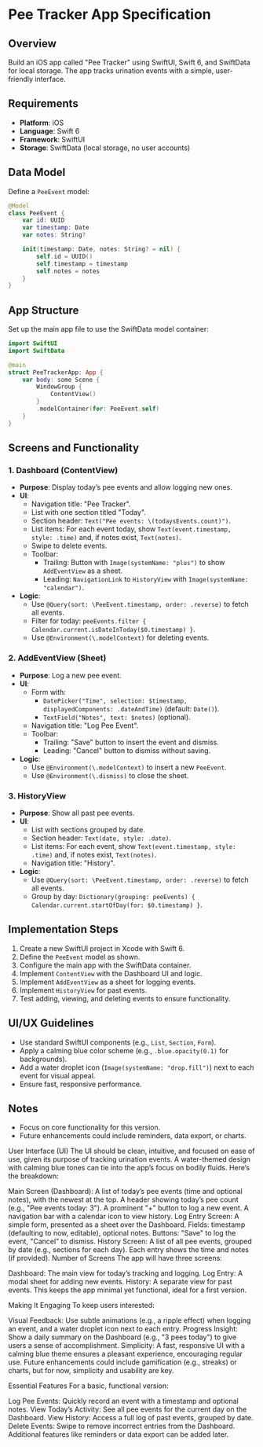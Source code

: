 # Pee Tracker App Specification

## Overview
Build an iOS app called "Pee Tracker" using SwiftUI, Swift 6, and SwiftData for local storage. The app tracks urination events with a simple, user-friendly interface.

## Requirements
- **Platform**: iOS
- **Language**: Swift 6
- **Framework**: SwiftUI
- **Storage**: SwiftData (local storage, no user accounts)

## Data Model
Define a `PeeEvent` model:
```swift
@Model
class PeeEvent {
    var id: UUID
    var timestamp: Date
    var notes: String?

    init(timestamp: Date, notes: String? = nil) {
        self.id = UUID()
        self.timestamp = timestamp
        self.notes = notes
    }
}
```

## App Structure
Set up the main app file to use the SwiftData model container:
```swift
import SwiftUI
import SwiftData

@main
struct PeeTrackerApp: App {
    var body: some Scene {
        WindowGroup {
            ContentView()
        }
        .modelContainer(for: PeeEvent.self)
    }
}
```

## Screens and Functionality

### 1. Dashboard (ContentView)
- **Purpose**: Display today’s pee events and allow logging new ones.
- **UI**:
  - Navigation title: "Pee Tracker".
  - List with one section titled "Today".
  - Section header: `Text("Pee events: \(todaysEvents.count)")`.
  - List items: For each event today, show `Text(event.timestamp, style: .time)` and, if notes exist, `Text(notes)`.
  - Swipe to delete events.
  - Toolbar:
    - Trailing: Button with `Image(systemName: "plus")` to show `AddEventView` as a sheet.
    - Leading: `NavigationLink` to `HistoryView` with `Image(systemName: "calendar")`.
- **Logic**:
  - Use `@Query(sort: \PeeEvent.timestamp, order: .reverse)` to fetch all events.
  - Filter for today: `peeEvents.filter { Calendar.current.isDateInToday($0.timestamp) }`.
  - Use `@Environment(\.modelContext)` for deleting events.

### 2. AddEventView (Sheet)
- **Purpose**: Log a new pee event.
- **UI**:
  - Form with:
    - `DatePicker("Time", selection: $timestamp, displayedComponents: .dateAndTime)` (default: `Date()`).
    - `TextField("Notes", text: $notes)` (optional).
  - Navigation title: "Log Pee Event".
  - Toolbar:
    - Trailing: "Save" button to insert the event and dismiss.
    - Leading: "Cancel" button to dismiss without saving.
- **Logic**:
  - Use `@Environment(\.modelContext)` to insert a new `PeeEvent`.
  - Use `@Environment(\.dismiss)` to close the sheet.

### 3. HistoryView
- **Purpose**: Show all past pee events.
- **UI**:
  - List with sections grouped by date.
  - Section header: `Text(date, style: .date)`.
  - List items: For each event, show `Text(event.timestamp, style: .time)` and, if notes exist, `Text(notes)`.
  - Navigation title: "History".
- **Logic**:
  - Use `@Query(sort: \PeeEvent.timestamp, order: .reverse)` to fetch all events.
  - Group by day: `Dictionary(grouping: peeEvents) { Calendar.current.startOfDay(for: $0.timestamp) }`.

## Implementation Steps
1. Create a new SwiftUI project in Xcode with Swift 6.
2. Define the `PeeEvent` model as shown.
3. Configure the main app with the SwiftData container.
4. Implement `ContentView` with the Dashboard UI and logic.
5. Implement `AddEventView` as a sheet for logging events.
6. Implement `HistoryView` for past events.
7. Test adding, viewing, and deleting events to ensure functionality.

## UI/UX Guidelines
- Use standard SwiftUI components (e.g., `List`, `Section`, `Form`).
- Apply a calming blue color scheme (e.g., `.blue.opacity(0.1)` for backgrounds).
- Add a water droplet icon (`Image(systemName: "drop.fill")`) next to each event for visual appeal.
- Ensure fast, responsive performance.

## Notes
- Focus on core functionality for this version.
- Future enhancements could include reminders, data export, or charts.


User Interface (UI)
The UI should be clean, intuitive, and focused on ease of use, given its purpose of tracking urination events. A water-themed design with calming blue tones can tie into the app’s focus on bodily fluids. Here’s the breakdown:

Main Screen (Dashboard):
A list of today’s pee events (time and optional notes), with the newest at the top.
A header showing today’s pee count (e.g., "Pee events today: 3").
A prominent "+" button to log a new event.
A navigation bar with a calendar icon to view history.
Log Entry Screen:
A simple form, presented as a sheet over the Dashboard.
Fields: timestamp (defaulting to now, editable), optional notes.
Buttons: "Save" to log the event, "Cancel" to dismiss.
History Screen:
A list of all pee events, grouped by date (e.g., sections for each day).
Each entry shows the time and notes (if provided).
Number of Screens
The app will have three screens:

Dashboard: The main view for today’s tracking and logging.
Log Entry: A modal sheet for adding new events.
History: A separate view for past events.
This keeps the app minimal yet functional, ideal for a first version.

Making It Engaging
To keep users interested:

Visual Feedback: Use subtle animations (e.g., a ripple effect) when logging an event, and a water droplet icon next to each entry.
Progress Insight: Show a daily summary on the Dashboard (e.g., "3 pees today") to give users a sense of accomplishment.
Simplicity: A fast, responsive UI with a calming blue theme ensures a pleasant experience, encouraging regular use.
Future enhancements could include gamification (e.g., streaks) or charts, but for now, simplicity and usability are key.

Essential Features
For a basic, functional version:

Log Pee Events: Quickly record an event with a timestamp and optional notes.
View Today’s Activity: See all pee events for the current day on the Dashboard.
View History: Access a full log of past events, grouped by date.
Delete Events: Swipe to remove incorrect entries from the Dashboard.
Additional features like reminders or data export can be added later.